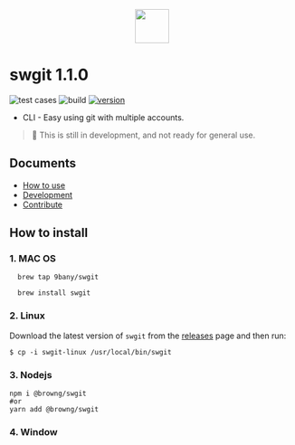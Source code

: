 
<p align="center" style="margin-top: 35px !important; margin-bottom: 25px !important;">
  <img height="60" src="./assets/doc_images/logo.png" />
</p>

# swgit 1.1.0
![test cases](https://github.com/browng-io/swgit/actions/workflows/test-cases.yml/badge.svg)
![build ](https://github.com/browng-io/swgit/actions/workflows/build.yml/badge.svg)
[![version](https://img.shields.io/badge/version-1.1.0-yellow.svg)](https://semver.org)

- CLI - Easy using git with multiple accounts.

> 🚧 This is still in development, and not ready for general use.

## Documents
- [How to use](./docs/how-to-use.md)
- [Development](./docs/development.md)
- [Contribute](./CONTRIBUTING.md)

## How to install 
### 1. MAC OS
```
  brew tap 9bany/swgit

  brew install swgit
```
### 2. Linux

Download the latest version of `swgit` from the [releases](https://github.com/9bany/git-switch/releases) page and then run:
```
$ cp -i swgit-linux /usr/local/bin/swgit
```

### 3. Nodejs 
```
npm i @browng/swgit
#or
yarn add @browng/swgit
```
### 4. Window

